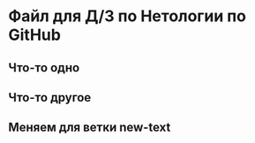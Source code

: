 # Файл для Д/З по Нетологии по GitHub

## Что-то одно
## Что-то другое
## Меняем для ветки new-text
